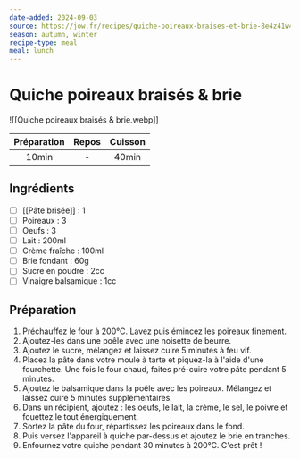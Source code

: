 ```yaml
---
date-added: 2024-09-03
source: https://jow.fr/recipes/quiche-poireaux-braises-et-brie-8e4z41w4lapt196f02mi?coversCount=6&from=menu
season: autumn, winter
recipe-type: meal
meal: lunch
---
```


# Quiche poireaux braisés & brie

![[Quiche poireaux braisés & brie.webp]]

| Préparation | Repos | Cuisson |
|:-----------:|:-----:|:-------:|
|    10min    |   -   |  40min  |

## Ingrédients

- [ ] [[Pâte brisée]] : 1
- [ ] Poireaux : 3
- [ ] Oeufs : 3
- [ ] Lait : 200ml
- [ ] Crème fraîche : 100ml
- [ ] Brie fondant : 60g
- [ ] Sucre en poudre : 2cc
- [ ] Vinaigre balsamique : 1cc

## Préparation

1. Préchauffez le four à 200°C. Lavez puis émincez les poireaux finement.
2. Ajoutez-les dans une poêle avec une noisette de beurre.
3. Ajoutez le sucre, mélangez et laissez cuire 5 minutes à feu vif.
4. Placez la pâte dans votre moule à tarte et piquez-la à l'aide d'une fourchette. Une fois le four chaud, faites pré-cuire votre pâte pendant 5 minutes.
5. Ajoutez le balsamique dans la poêle avec les poireaux. Mélangez et laissez cuire 5 minutes supplémentaires.
6. Dans un récipient, ajoutez : les oeufs, le lait, la crème, le sel, le poivre et fouettez le tout énergiquement.
7. Sortez la pâte du four, répartissez les poireaux dans le fond.
8. Puis versez l'appareil à quiche par-dessus et ajoutez le brie en tranches.
9. Enfournez votre quiche pendant 30 minutes à 200°C. C'est prêt !
